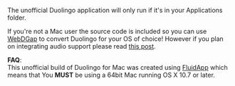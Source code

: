 The unofficial Duolingo application will only run if it's in your Applications folder. 

If you're not a Mac user the source code is included so you can use [WebDGap](http://michaelsboost.github.io/WebDGap/) to convert Duolingo for your OS of choice! However if you plan on integrating audio support please read [this post](https://github.com/michaelsboost/duolingo-osx/issues/1). 

**FAQ**:  
This unofficial build of Duolingo for Mac was created using [FluidApp](http://fluidapp.com/) which means that You **MUST** be using a 64bit Mac running OS X 10.7 or later.
